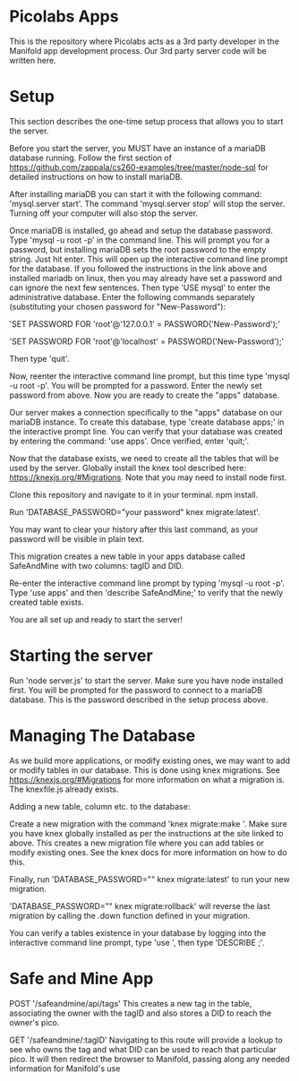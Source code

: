 # Picolabs Apps
This is the repository where Picolabs acts as a 3rd party developer in the Manifold app development process. Our 3rd party server code will be written here.

# Setup
This section describes the one-time setup process that allows you to start the server.

Before you start the server, you MUST have an instance of a mariaDB database running. Follow the first section of https://github.com/zappala/cs260-examples/tree/master/node-sql for detailed instructions on how to install mariaDB.

After installing mariaDB you can start it with the following command: 'mysql.server start'. The command 'mysql.server stop' will stop the server. Turning off your computer will also stop the server.

Once mariaDB is installed, go ahead and setup the database password. Type 'mysql -u root -p' in the command line. This will prompt you for a password, but installing mariaDB sets the root password to the empty string. Just hit enter. This will open up the interactive command line prompt for the database. If you followed the instructions in the link above and installed mariadb on linux, then you may already have set a password and can ignore the next few sentences. Then type 'USE mysql' to enter the administrative database. Enter the following commands separately (substituting your chosen password for "New-Password"):

'SET PASSWORD FOR 'root'@'127.0.0.1' = PASSWORD('New-Password');'

'SET PASSWORD FOR 'root'@'localhost' = PASSWORD('New-Password');'

Then type 'quit'.

Now, reenter the interactive command line prompt, but this time type 'mysql -u root -p'. You will be prompted for a password. Enter the newly set password from above. Now you are ready to create the "apps" database.

Our server makes a connection specifically to the "apps" database on our mariaDB instance. To create this database, type 'create database apps;' in the interactive prompt line. You can verify that your database was created by entering the command: 'use apps'. Once verified, enter 'quit;'.

Now that the database exists, we need to create all the tables that will be used by the server. Globally install the knex tool described here: https://knexjs.org/#Migrations. Note that you may need to install node first.

Clone this repository and navigate to it in your terminal. npm install.

Run 'DATABASE_PASSWORD="your password" knex migrate:latest'.

You may want to clear your history after this last command, as your password will be visible in plain text.

This migration creates a new table in your apps database called SafeAndMine with two columns: tagID and DID.

Re-enter the interactive command line prompt by typing 'mysql -u root -p'. Type 'use apps' and then 'describe SafeAndMine;' to verify that the newly created table exists.

You are all set up and ready to start the server!

# Starting the server
Run 'node server.js' to start the server. Make sure you have node installed first. You will be prompted for the password to connect to a mariaDB database. This is the password described in the setup process above.

# Managing The Database
As we build more applications, or modify existing ones, we may want to add or modify tables in our database. This is done using knex migrations. See https://knexjs.org/#Migrations for more information on what a migration is. The knexfile.js already exists.

Adding a new table, column etc. to the database:

Create a new migration with the command 'knex migrate:make <your migration name>'. Make sure you have knex globally installed as per the instructions at the site linked to above. This creates a new migration file where you can add tables or modify existing ones. See the knex docs for more information on how to do this.

Finally, run 'DATABASE_PASSWORD="<your password>" knex migrate:latest' to run your new migration.

'DATABASE_PASSWORD="<your password>" knex migrate:rollback' will reverse the last migration by calling the .down function defined in your migration.

You can verify a tables existence in your database by logging into the interactive command line prompt, type 'use <your databasename>', then type 'DESCRIBE <tablename>;'.

# Safe and Mine App
POST '/safeandmine/api/tags'
This creates a new tag in the table, associating the owner with the tagID and also stores a DID to reach the owner's pico.


GET '/safeandmine/:tagID'
Navigating to this route will provide a lookup to see who owns the tag and what DID can be used to reach that particular pico. It will then redirect the browser to Manifold, passing along any needed information for Manifold's use
